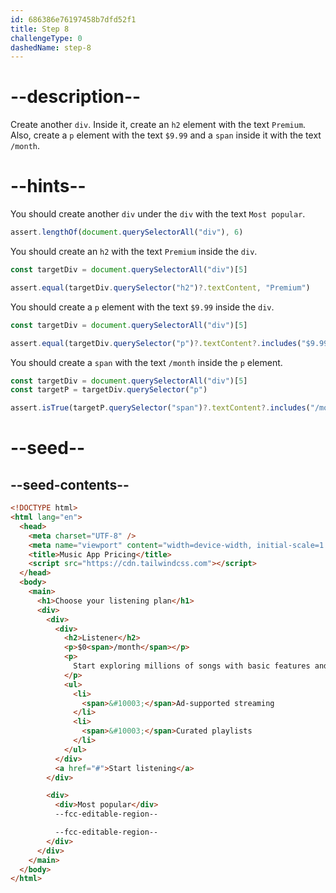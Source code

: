 ```yaml
---
id: 686386e76197458b7dfd52f1
title: Step 8
challengeType: 0
dashedName: step-8
---
```


# --description--

Create another `div`. Inside it, create an `h2` element with the text `Premium`. Also, create a `p` element with the text `$9.99` and a `span` inside it with the text `/month`.

# --hints--

You should create another `div` under the `div` with the text `Most popular`.

```js
assert.lengthOf(document.querySelectorAll("div"), 6)
```

You should create an `h2` with the text `Premium` inside the `div`.

```js
const targetDiv = document.querySelectorAll("div")[5]

assert.equal(targetDiv.querySelector("h2")?.textContent, "Premium")
```

You should create a `p` element with the text `$9.99` inside the `div`.

```js
const targetDiv = document.querySelectorAll("div")[5]

assert.equal(targetDiv.querySelector("p")?.textContent?.includes("$9.99"), true)
```

You should create a `span` with the text `/month` inside the `p` element.

```js
const targetDiv = document.querySelectorAll("div")[5]
const targetP = targetDiv.querySelector("p")

assert.isTrue(targetP.querySelector("span")?.textContent?.includes("/month"))
```

# --seed--

## --seed-contents--

```html
<!DOCTYPE html>
<html lang="en">
  <head>
    <meta charset="UTF-8" />
    <meta name="viewport" content="width=device-width, initial-scale=1.0" />
    <title>Music App Pricing</title>
    <script src="https://cdn.tailwindcss.com"></script>
  </head>
  <body>
    <main>
      <h1>Choose your listening plan</h1>
      <div>
        <div>
          <div>
            <h2>Listener</h2>
            <p>$0<span>/month</span></p>
            <p>
              Start exploring millions of songs with basic features and ads.
            </p>
            <ul>
              <li>
                <span>&#10003;</span>Ad-supported streaming
              </li>
              <li>
                <span>&#10003;</span>Curated playlists
              </li>
            </ul>
          </div>
          <a href="#">Start listening</a>
        </div>

        <div>
          <div>Most popular</div>
          --fcc-editable-region--

          --fcc-editable-region--
        </div>
      </div>
    </main>
  </body>
</html>
```
